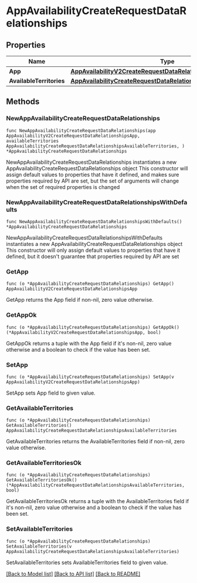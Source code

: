 # AppAvailabilityCreateRequestDataRelationships

## Properties

Name | Type | Description | Notes
------------ | ------------- | ------------- | -------------
**App** | [**AppAvailabilityV2CreateRequestDataRelationshipsApp**](AppAvailabilityV2CreateRequestDataRelationshipsApp.md) |  | 
**AvailableTerritories** | [**AppAvailabilityCreateRequestDataRelationshipsAvailableTerritories**](AppAvailabilityCreateRequestDataRelationshipsAvailableTerritories.md) |  | 

## Methods

### NewAppAvailabilityCreateRequestDataRelationships

`func NewAppAvailabilityCreateRequestDataRelationships(app AppAvailabilityV2CreateRequestDataRelationshipsApp, availableTerritories AppAvailabilityCreateRequestDataRelationshipsAvailableTerritories, ) *AppAvailabilityCreateRequestDataRelationships`

NewAppAvailabilityCreateRequestDataRelationships instantiates a new AppAvailabilityCreateRequestDataRelationships object
This constructor will assign default values to properties that have it defined,
and makes sure properties required by API are set, but the set of arguments
will change when the set of required properties is changed

### NewAppAvailabilityCreateRequestDataRelationshipsWithDefaults

`func NewAppAvailabilityCreateRequestDataRelationshipsWithDefaults() *AppAvailabilityCreateRequestDataRelationships`

NewAppAvailabilityCreateRequestDataRelationshipsWithDefaults instantiates a new AppAvailabilityCreateRequestDataRelationships object
This constructor will only assign default values to properties that have it defined,
but it doesn't guarantee that properties required by API are set

### GetApp

`func (o *AppAvailabilityCreateRequestDataRelationships) GetApp() AppAvailabilityV2CreateRequestDataRelationshipsApp`

GetApp returns the App field if non-nil, zero value otherwise.

### GetAppOk

`func (o *AppAvailabilityCreateRequestDataRelationships) GetAppOk() (*AppAvailabilityV2CreateRequestDataRelationshipsApp, bool)`

GetAppOk returns a tuple with the App field if it's non-nil, zero value otherwise
and a boolean to check if the value has been set.

### SetApp

`func (o *AppAvailabilityCreateRequestDataRelationships) SetApp(v AppAvailabilityV2CreateRequestDataRelationshipsApp)`

SetApp sets App field to given value.


### GetAvailableTerritories

`func (o *AppAvailabilityCreateRequestDataRelationships) GetAvailableTerritories() AppAvailabilityCreateRequestDataRelationshipsAvailableTerritories`

GetAvailableTerritories returns the AvailableTerritories field if non-nil, zero value otherwise.

### GetAvailableTerritoriesOk

`func (o *AppAvailabilityCreateRequestDataRelationships) GetAvailableTerritoriesOk() (*AppAvailabilityCreateRequestDataRelationshipsAvailableTerritories, bool)`

GetAvailableTerritoriesOk returns a tuple with the AvailableTerritories field if it's non-nil, zero value otherwise
and a boolean to check if the value has been set.

### SetAvailableTerritories

`func (o *AppAvailabilityCreateRequestDataRelationships) SetAvailableTerritories(v AppAvailabilityCreateRequestDataRelationshipsAvailableTerritories)`

SetAvailableTerritories sets AvailableTerritories field to given value.



[[Back to Model list]](../README.md#documentation-for-models) [[Back to API list]](../README.md#documentation-for-api-endpoints) [[Back to README]](../README.md)


